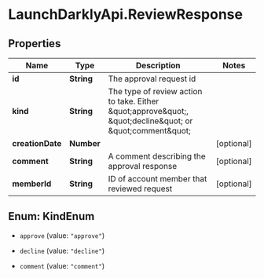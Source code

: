 # LaunchDarklyApi.ReviewResponse

## Properties

Name | Type | Description | Notes
------------ | ------------- | ------------- | -------------
**id** | **String** | The approval request id | 
**kind** | **String** | The type of review action to take. Either \&quot;approve\&quot;, \&quot;decline\&quot; or \&quot;comment\&quot; | 
**creationDate** | **Number** |  | [optional] 
**comment** | **String** | A comment describing the approval response | [optional] 
**memberId** | **String** | ID of account member that reviewed request | [optional] 



## Enum: KindEnum


* `approve` (value: `"approve"`)

* `decline` (value: `"decline"`)

* `comment` (value: `"comment"`)




